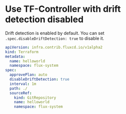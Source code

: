 # Use TF-Controller with drift detection disabled

Drift detection is enabled by default. You can set `.spec.disableDriftDetection: true` to disable it.

```yaml hl_lines="8"
apiVersion: infra.contrib.fluxcd.io/v1alpha2
kind: Terraform
metadata:
  name: helloworld
  namespace: flux-system
spec:
  approvePlan: auto
  disableDriftDetection: true
  interval: 1m
  path: ./
  sourceRef:
    kind: GitRepository
    name: helloworld
    namespace: flux-system
```
